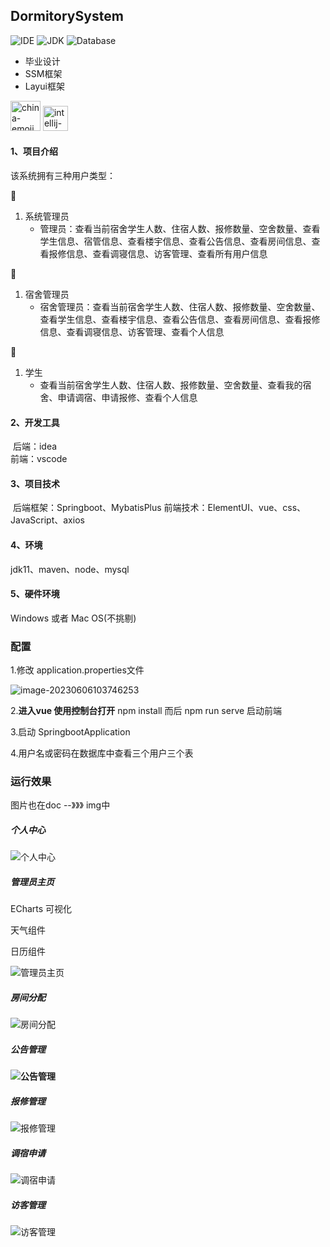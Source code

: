 ## DormitorySystem

![IDE](https://img.shields.io/badge/IDE-IntelliJ%20IDEA-brightgreen.svg) ![JDK](https://img.shields.io/badge/Java-11-blue.svg) ![Database](https://img.shields.io/badge/Database-MySQL5.7-lightgrey.svg)

- 毕业设计
- SSM框架
- Layui框架

<img width="48" height="48" src="https://img.icons8.com/emoji/48/china-emoji.png" alt="china-emoji"/>
 <img width="40" height="40" src="https://img.icons8.com/color/30/intellij-idea.png" alt="intellij-idea"/>


#### 1、项目介绍

该系统拥有三种用户类型：

:older_man:

1. 系统管理员
   * 管理员：查看当前宿舍学生人数、住宿人数、报修数量、空舍数量、查看学生信息、宿管信息、查看楼宇信息、查看公告信息、查看房间信息、查看报修信息、查看调寝信息、访客管理、查看所有用户信息

:woman:

1. 宿舍管理员
   * 宿舍管理员：查看当前宿舍学生人数、住宿人数、报修数量、空舍数量、查看学生信息、查看楼宇信息、查看公告信息、查看房间信息、查看报修信息、查看调寝信息、访客管理、查看个人信息

:baby:

1. 学生
   * 查看当前宿舍学生人数、住宿人数、报修数量、空舍数量、查看我的宿舍、申请调宿、申请报修、查看个人信息

#### 2、开发工具

​	后端：idea   
​	前端：vscode

#### 3、项目技术

​	后端框架：Springboot、MybatisPlus
​	前端技术：ElementUI、vue、css、JavaScript、axios

#### 4、环境

jdk11、maven、node、mysql

#### 5、硬件环境

Windows 或者 Mac OS(不挑剔)

### 配置


1.修改 application.properties文件

![image-20230606103746253](/doc/img/application.properties文件.png)

2.**进入vue  使用控制台打开**   npm install  而后 npm run serve 启动前端

3.启动 SpringbootApplication

4.用户名或密码在数据库中查看三个用户三个表

### 运行效果

图片也在doc --》》》 img中

##### 个人中心

![个人中心](/doc/img/个人中心.png)

##### 管理员主页

ECharts 可视化

天气组件

日历组件

![管理员主页](/doc/img/管理员主页.png)

##### 房间分配

![房间分配](/doc/img/房间分配.png)

##### 公告管理

**![公告管理](/doc/img/公告管理.png)**

##### 报修管理

![报修管理](/doc/img/报修管理.png)

##### 调宿申请

![调宿申请](/doc/img/调宿申请.png)

##### 访客管理

![访客管理](/doc/img/访客管理.png)
